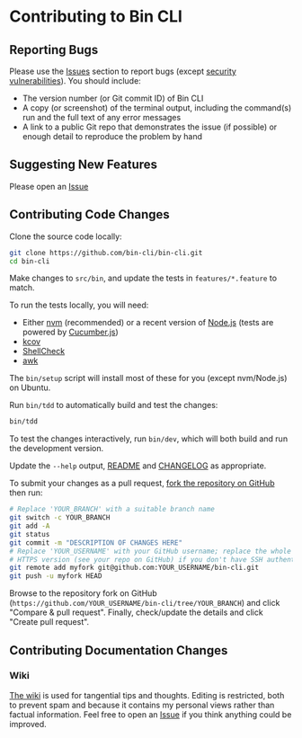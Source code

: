 # Contributing to Bin CLI

## Reporting Bugs

Please use the [Issues](https://github.com/bin-cli/bin-cli/issues) section to report bugs (except [security vulnerabilities](SECURITY.md)). You should include:

- The version number (or Git commit ID) of Bin CLI
- A copy (or screenshot) of the terminal output, including the command(s) run and the full text of any error messages
- A link to a public Git repo that demonstrates the issue (if possible) or enough detail to reproduce the problem by hand

## Suggesting New Features

Please open an [Issue](https://github.com/bin-cli/bin-cli/issues)

## Contributing Code Changes

Clone the source code locally:

```bash
git clone https://github.com/bin-cli/bin-cli.git
cd bin-cli
```

Make changes to `src/bin`, and update the tests in `features/*.feature` to match.

To run the tests locally, you will need:

- Either [nvm](https://github.com/nvm-sh/nvm) (recommended) or a recent version of [Node.js](https://nodejs.org/) (tests are powered by [Cucumber.js](https://cucumber.io/docs/installation/javascript/))
- [kcov](https://simonkagstrom.github.io/kcov/)
- [ShellCheck](https://www.shellcheck.net/)
- [awk](https://www.gnu.org/software/gawk/manual/gawk.html)

The `bin/setup` script will install most of these for you (except nvm/Node.js) on Ubuntu.

Run `bin/tdd` to automatically build and test the changes:

```bash
bin/tdd
```

To test the changes interactively, run `bin/dev`, which will both build and run the development version.

Update the `--help` output, [README](README.md) and [CHANGELOG](CHANGELOG.md) as appropriate.

To submit your changes as a pull request, [fork the repository on GitHub](https://github.com/bin-cli/bin-cli/fork) then run:

```bash
# Replace 'YOUR_BRANCH' with a suitable branch name
git switch -c YOUR_BRANCH
git add -A
git status
git commit -m "DESCRIPTION OF CHANGES HERE"
# Replace 'YOUR_USERNAME' with your GitHub username; replace the whole URL with the
# HTTPS version (see your repo on GitHub) if you don't have SSH authentication set up
git remote add myfork git@github.com:YOUR_USERNAME/bin-cli.git
git push -u myfork HEAD
```

Browse to the repository fork on GitHub (`https://github.com/YOUR_USERNAME/bin-cli/tree/YOUR_BRANCH`) and click "Compare & pull request". Finally, check/update the details and click "Create pull request".

## Contributing Documentation Changes

### Wiki

[The wiki](https://github.com/bin-cli/bin-cli/wiki) is used for tangential tips and thoughts. Editing is restricted, both to prevent spam and because it contains my personal views rather than factual information. Feel free to open an [Issue](https://github.com/bin-cli/bin-cli/issues) if you think anything could be improved.
